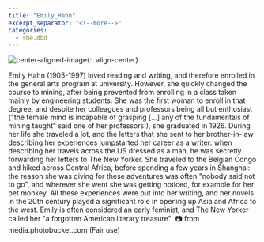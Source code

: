 ```yaml
---
title: "Emily_Hahn"
excerpt_separator: "<!--more-->"
categories:
  - she.dbd
---
```



![center-aligned-image](https://cdn.pixabay.com/photo/2020/10/26/16/56/man-5687861_1280.png){: .align-center}


Emily Hahn (1905-1997) loved reading and writing, and therefore enrolled in the general arts program at university. However, she quickly changed the course to mining, after being prevented from enrolling in a class taken mainly by engineering students. She was the first woman to enroll in that degree, and despite her colleagues and professors being all but enthusiast ("the female mind is incapable of grasping [...] any of the fundamentals of mining taught" said one of her professors!), she graduated in 1926. During her life she traveled a lot, and the letters that she sent to her brother-in-law describing her experiences jumpstarted her career as a writer: when describing her travels across the US dressed as a man, he was secretly forwarding her letters to The New Yorker. She traveled to the Belgian Congo and hiked across Central Africa, before spending a few years in Shanghai: the reason she was giving for these adventures was often "nobody said not to go", and wherever she went she was getting noticed, for example for her pet monkey.⁠
All these experiences were put into her writing, and her novels in the 20th century played a significant role in opening up Asia and Africa to the west. Emily is often considered an early feminist, and The New Yorker called her "a forgotten American literary treasure"⁠
⁠
📷 from media.photobucket.com (Fair use)⁠
